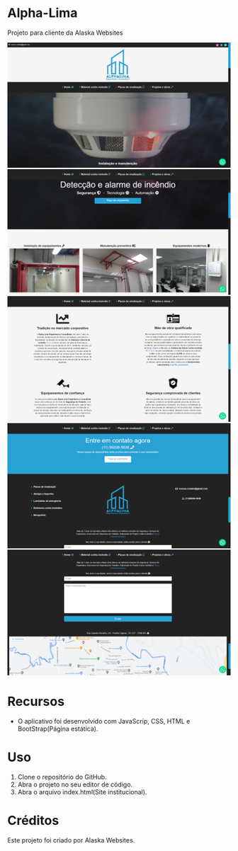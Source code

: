 # Alpha-Lima

Projeto para cliente da Alaska Websites

<img src="./img/design1.png" alt="Alpha-Lima">
<img src="./img/design2.png" alt="Alpha-Lima">
<img src="./img/design3.png" alt="Alpha-Lima">
<img src="./img/design4.png" alt="Alpha-Lima">
<img src="./img/design5.png" alt="Alpha-Lima">

# Recursos

* O aplicativo foi desenvolvido com JavaScrip, CSS, HTML e BootStrap(Página estática).

# Uso

1. Clone o repositório do GitHub.
2. Abra o projeto no seu editor de código.
3. Abra o arquivo index.html(Site institucional).

# Créditos

Este projeto foi criado por Alaska Websites.